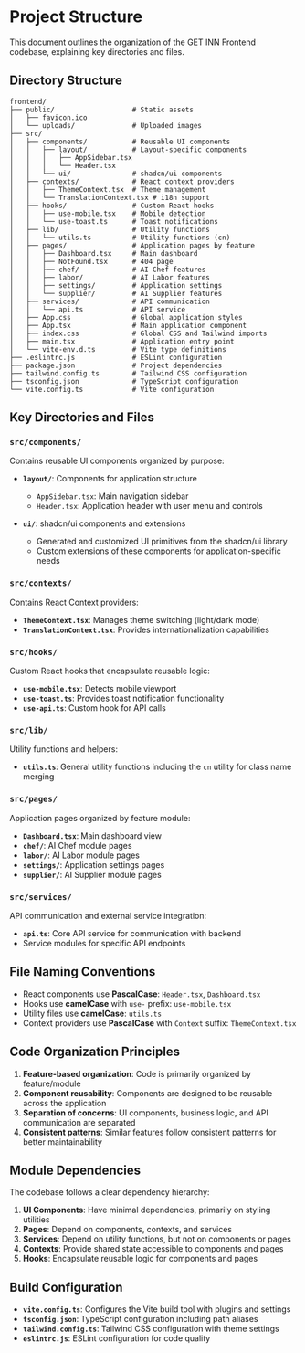 # Project Structure

This document outlines the organization of the GET INN Frontend codebase, explaining key directories and files.

## Directory Structure

```
frontend/
├── public/                   # Static assets
│   ├── favicon.ico
│   └── uploads/              # Uploaded images
├── src/
│   ├── components/           # Reusable UI components
│   │   ├── layout/           # Layout-specific components
│   │   │   ├── AppSidebar.tsx
│   │   │   └── Header.tsx
│   │   └── ui/               # shadcn/ui components
│   ├── contexts/             # React context providers
│   │   ├── ThemeContext.tsx  # Theme management
│   │   └── TranslationContext.tsx # i18n support
│   ├── hooks/                # Custom React hooks
│   │   ├── use-mobile.tsx    # Mobile detection
│   │   └── use-toast.ts      # Toast notifications
│   ├── lib/                  # Utility functions
│   │   └── utils.ts          # Utility functions (cn)
│   ├── pages/                # Application pages by feature
│   │   ├── Dashboard.tsx     # Main dashboard
│   │   ├── NotFound.tsx      # 404 page
│   │   ├── chef/             # AI Chef features
│   │   ├── labor/            # AI Labor features
│   │   ├── settings/         # Application settings
│   │   └── supplier/         # AI Supplier features
│   ├── services/             # API communication
│   │   └── api.ts            # API service
│   ├── App.css               # Global application styles
│   ├── App.tsx               # Main application component
│   ├── index.css             # Global CSS and Tailwind imports
│   ├── main.tsx              # Application entry point
│   └── vite-env.d.ts         # Vite type definitions
├── .eslintrc.js              # ESLint configuration
├── package.json              # Project dependencies
├── tailwind.config.ts        # Tailwind CSS configuration
├── tsconfig.json             # TypeScript configuration
└── vite.config.ts            # Vite configuration
```

## Key Directories and Files

### `src/components/`

Contains reusable UI components organized by purpose:

- **`layout/`**: Components for application structure
  - `AppSidebar.tsx`: Main navigation sidebar
  - `Header.tsx`: Application header with user menu and controls
  
- **`ui/`**: shadcn/ui components and extensions
  - Generated and customized UI primitives from the shadcn/ui library
  - Custom extensions of these components for application-specific needs

### `src/contexts/`

Contains React Context providers:

- **`ThemeContext.tsx`**: Manages theme switching (light/dark mode)
- **`TranslationContext.tsx`**: Provides internationalization capabilities

### `src/hooks/`

Custom React hooks that encapsulate reusable logic:

- **`use-mobile.tsx`**: Detects mobile viewport
- **`use-toast.ts`**: Provides toast notification functionality
- **`use-api.ts`**: Custom hook for API calls

### `src/lib/`

Utility functions and helpers:

- **`utils.ts`**: General utility functions including the `cn` utility for class name merging

### `src/pages/`

Application pages organized by feature module:

- **`Dashboard.tsx`**: Main dashboard view
- **`chef/`**: AI Chef module pages
- **`labor/`**: AI Labor module pages
- **`settings/`**: Application settings pages
- **`supplier/`**: AI Supplier module pages

### `src/services/`

API communication and external service integration:

- **`api.ts`**: Core API service for communication with backend
- Service modules for specific API endpoints

## File Naming Conventions

- React components use **PascalCase**: `Header.tsx`, `Dashboard.tsx`
- Hooks use **camelCase** with `use-` prefix: `use-mobile.tsx`
- Utility files use **camelCase**: `utils.ts`
- Context providers use **PascalCase** with `Context` suffix: `ThemeContext.tsx`

## Code Organization Principles

1. **Feature-based organization**: Code is primarily organized by feature/module
2. **Component reusability**: Components are designed to be reusable across the application
3. **Separation of concerns**: UI components, business logic, and API communication are separated
4. **Consistent patterns**: Similar features follow consistent patterns for better maintainability

## Module Dependencies

The codebase follows a clear dependency hierarchy:

1. **UI Components**: Have minimal dependencies, primarily on styling utilities
2. **Pages**: Depend on components, contexts, and services
3. **Services**: Depend on utility functions, but not on components or pages
4. **Contexts**: Provide shared state accessible to components and pages
5. **Hooks**: Encapsulate reusable logic for components and pages

## Build Configuration

- **`vite.config.ts`**: Configures the Vite build tool with plugins and settings
- **`tsconfig.json`**: TypeScript configuration including path aliases
- **`tailwind.config.ts`**: Tailwind CSS configuration with theme settings
- **`eslintrc.js`**: ESLint configuration for code quality